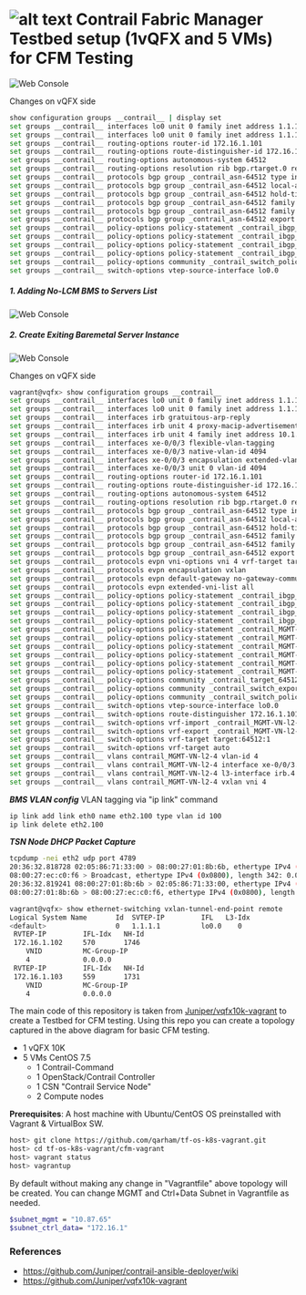 # ![alt text](/images/cfm-top.png) Contrail Fabric Manager Testbed setup (1vQFX and 5 VMs) for CFM Testing


![Web Console](/cfm-vagrant/docs/images/cfm_vqfx_basic-config.png)

Changes on vQFX side

```bash
show configuration groups __contrail__ | display set 
set groups __contrail__ interfaces lo0 unit 0 family inet address 1.1.1.1/32 primary
set groups __contrail__ interfaces lo0 unit 0 family inet address 1.1.1.1/32 preferred
set groups __contrail__ routing-options router-id 172.16.1.101
set groups __contrail__ routing-options route-distinguisher-id 172.16.1.101
set groups __contrail__ routing-options autonomous-system 64512
set groups __contrail__ routing-options resolution rib bgp.rtarget.0 resolution-ribs inet.0
set groups __contrail__ protocols bgp group _contrail_asn-64512 type internal
set groups __contrail__ protocols bgp group _contrail_asn-64512 local-address 172.16.1.101
set groups __contrail__ protocols bgp group _contrail_asn-64512 hold-time 0
set groups __contrail__ protocols bgp group _contrail_asn-64512 family evpn signaling
set groups __contrail__ protocols bgp group _contrail_asn-64512 family route-target
set groups __contrail__ protocols bgp group _contrail_asn-64512 export _contrail_ibgp_export_policy
set groups __contrail__ policy-options policy-statement _contrail_ibgp_export_policy term inet-vpn from family inet-vpn
set groups __contrail__ policy-options policy-statement _contrail_ibgp_export_policy term inet-vpn then next-hop self
set groups __contrail__ policy-options policy-statement _contrail_ibgp_export_policy term inet6-vpn from family inet6-vpn
set groups __contrail__ policy-options policy-statement _contrail_ibgp_export_policy term inet6-vpn then next-hop self
set groups __contrail__ policy-options community _contrail_switch_policy_ members target:64512:1
set groups __contrail__ switch-options vtep-source-interface lo0.0

 ```


##### 1. Adding No-LCM BMS to Servers List

![Web Console](/cfm-vagrant/docs/images/cfm-no-lcm-bms-server-add.png)

##### 2. Create Exiting Baremetal Server Instance 

![Web Console](/cfm-vagrant/docs/images/cfm-no-lcam-bms-instance-create.png)

Changes on vQFX side

```bash
vagrant@vqfx> show configuration groups __contrail__
set groups __contrail__ interfaces lo0 unit 0 family inet address 1.1.1.1/32 primary
set groups __contrail__ interfaces lo0 unit 0 family inet address 1.1.1.1/32 preferred
set groups __contrail__ interfaces irb gratuitous-arp-reply
set groups __contrail__ interfaces irb unit 4 proxy-macip-advertisement
set groups __contrail__ interfaces irb unit 4 family inet address 10.1.1.5/24 virtual-gateway-address 10.1.1.1
set groups __contrail__ interfaces xe-0/0/3 flexible-vlan-tagging
set groups __contrail__ interfaces xe-0/0/3 native-vlan-id 4094
set groups __contrail__ interfaces xe-0/0/3 encapsulation extended-vlan-bridge
set groups __contrail__ interfaces xe-0/0/3 unit 0 vlan-id 4094
set groups __contrail__ routing-options router-id 172.16.1.101
set groups __contrail__ routing-options route-distinguisher-id 172.16.1.101
set groups __contrail__ routing-options autonomous-system 64512
set groups __contrail__ routing-options resolution rib bgp.rtarget.0 resolution-ribs inet.0
set groups __contrail__ protocols bgp group _contrail_asn-64512 type internal
set groups __contrail__ protocols bgp group _contrail_asn-64512 local-address 172.16.1.101
set groups __contrail__ protocols bgp group _contrail_asn-64512 hold-time 0
set groups __contrail__ protocols bgp group _contrail_asn-64512 family evpn signaling
set groups __contrail__ protocols bgp group _contrail_asn-64512 family route-target
set groups __contrail__ protocols bgp group _contrail_asn-64512 export _contrail_ibgp_export_policy
set groups __contrail__ protocols evpn vni-options vni 4 vrf-target target:64512:8000002
set groups __contrail__ protocols evpn encapsulation vxlan
set groups __contrail__ protocols evpn default-gateway no-gateway-community
set groups __contrail__ protocols evpn extended-vni-list all
set groups __contrail__ policy-options policy-statement _contrail_ibgp_export_policy term inet-vpn from family inet-vpn
set groups __contrail__ policy-options policy-statement _contrail_ibgp_export_policy term inet-vpn then next-hop self
set groups __contrail__ policy-options policy-statement _contrail_ibgp_export_policy term inet6-vpn from family inet6-vpn
set groups __contrail__ policy-options policy-statement _contrail_ibgp_export_policy term inet6-vpn then next-hop self
set groups __contrail__ policy-options policy-statement _contrail_MGMT-VN-l2-4-export term t1 then community add _contrail_target_64512_8000002
set groups __contrail__ policy-options policy-statement _contrail_MGMT-VN-l2-4-export term t1 then accept
set groups __contrail__ policy-options policy-statement _contrail_MGMT-VN-l2-4-import term _contrail_switch_policy_ from community _contrail_switch_policy_
set groups __contrail__ policy-options policy-statement _contrail_MGMT-VN-l2-4-import term _contrail_switch_policy_ then accept
set groups __contrail__ policy-options policy-statement _contrail_MGMT-VN-l2-4-import term t1 from community _contrail_target_64512_8000002
set groups __contrail__ policy-options policy-statement _contrail_MGMT-VN-l2-4-import term t1 then accept
set groups __contrail__ policy-options community _contrail_target_64512_8000002 members target:64512:8000002
set groups __contrail__ policy-options community _contrail_switch_export_community_ members target:64512:8000002
set groups __contrail__ policy-options community _contrail_switch_policy_ members target:64512:1
set groups __contrail__ switch-options vtep-source-interface lo0.0
set groups __contrail__ switch-options route-distinguisher 172.16.1.101:1
set groups __contrail__ switch-options vrf-import _contrail_MGMT-VN-l2-4-import
set groups __contrail__ switch-options vrf-export _contrail_MGMT-VN-l2-4-export
set groups __contrail__ switch-options vrf-target target:64512:1
set groups __contrail__ switch-options vrf-target auto
set groups __contrail__ vlans contrail_MGMT-VN-l2-4 vlan-id 4
set groups __contrail__ vlans contrail_MGMT-VN-l2-4 interface xe-0/0/3.0
set groups __contrail__ vlans contrail_MGMT-VN-l2-4 l3-interface irb.4
set groups __contrail__ vlans contrail_MGMT-VN-l2-4 vxlan vni 4

 ```


***BMS VLAN config***
VLAN tagging via "ip link" command

```bash
ip link add link eth0 name eth2.100 type vlan id 100
ip link delete eth2.100
 ```


***TSN Node DHCP Packet Capture***

```bash
tcpdump -nei eth2 udp port 4789
20:36:32.818728 02:05:86:71:33:00 > 08:00:27:01:8b:6b, ethertype IPv4 (0x0800), length 392: 1.1.1.1.11519 > 172.16.1.103.4789: VXLAN, flags [I] (0x08), vni 4
08:00:27:ec:c0:f6 > Broadcast, ethertype IPv4 (0x0800), length 342: 0.0.0.0.bootpc > 255.255.255.255.bootps: BOOTP/DHCP, Request from 08:00:27:ec:c0:f6, length 300
20:36:32.819241 08:00:27:01:8b:6b > 02:05:86:71:33:00, ethertype IPv4 (0x0800), length 372: 172.16.1.103.63828 > 1.1.1.1.4789: VXLAN, flags [I] (0x08), vni 4
08:00:27:01:8b:6b > 08:00:27:ec:c0:f6, ethertype IPv4 (0x0800), length 322: 10.1.1.2.bootps > 10.1.1.5.bootpc: BOOTP/DHCP, Reply, length 280
 ```


```bash
vagrant@vqfx> show ethernet-switching vxlan-tunnel-end-point remote
Logical System Name       Id  SVTEP-IP         IFL   L3-Idx
<default>                 0   1.1.1.1          lo0.0    0
 RVTEP-IP         IFL-Idx   NH-Id
 172.16.1.102     570       1746
    VNID          MC-Group-IP
    4             0.0.0.0
 RVTEP-IP         IFL-Idx   NH-Id
 172.16.1.103     559       1731
    VNID          MC-Group-IP
    4             0.0.0.0
 ```


The main code of this repository is taken from [Juniper/vqfx10k-vagrant](https://github.com/Juniper/vqfx10k-vagrant) to create a Testbed for CFM testing. Using this repo you can create a topology captured in the above diagram for basic CFM testing.

* 1 vQFX 10K
* 5 VMs CentOS 7.5 
  * 1 Contrail-Command
  * 1 OpenStack/Contrail Controller
  * 1 CSN "Contrail Service Node"
  * 2 Compute nodes
 
**Prerequisites**: A host machine with Ubuntu/CentOS OS preinstalled with Vagrant & VirtualBox SW.


```bash
host> git clone https://github.com/qarham/tf-os-k8s-vagrant.git
host> cd tf-os-k8s-vagrant/cfm-vagrant
host> vagrant status
host> vagrantup
```

By default without making any change in "Vagrantfile" above topology will be created. You can change MGMT and Ctrl+Data Subnet in Vagrantfile as needed.

```bash
$subnet_mgmt = "10.87.65"
$subnet_ctrl_data= "172.16.1"
```

### References

* <https://github.com/Juniper/contrail-ansible-deployer/wiki>
* <https://github.com/Juniper/vqfx10k-vagrant>